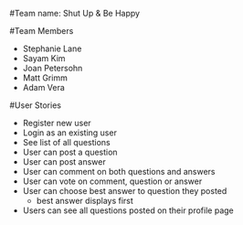 #Team name:
Shut Up & Be Happy

#Team Members

* Stephanie Lane
* Sayam Kim
* Joan Petersohn
* Matt Grimm
* Adam Vera

#User Stories
* Register new user
* Login as an existing user
* See list of all questions
* User can post a question
* User can post answer
* User can comment on both questions and answers
* User can vote on comment, question or answer
* User can choose best answer to question they posted
	* best answer displays first
* Users can see all questions posted on their profile page